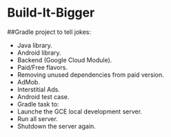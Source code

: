 # Build-It-Bigger

##Gradle project to tell jokes:
  * Java library.
  * Android library. 
  * Backend (Google Cloud Module).
  * Paid/Free flavors.
  * Removing unused dependencies from paid version.
  * AdMob.
  * Interstitial Ads.
  * Android test case.
  * Gradle task to:
   * Launche the GCE local development server.
   * Run all server.
   * Shutdown the server again.
